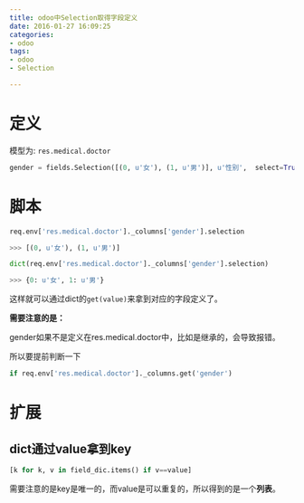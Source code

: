 ```yaml
---
title: odoo中Selection取得字段定义
date: 2016-01-27 16:09:25
categories:
- odoo
tags:
- odoo
- Selection

---
```

# 定义  
模型为:  `res.medical.doctor`
```python
gender = fields.Selection([(0, u'女'), (1, u'男')], u'性别',  select=True)
```
# 脚本
```python
req.env['res.medical.doctor']._columns['gender'].selection

>>> [(0, u'女'), (1, u'男')]

dict(req.env['res.medical.doctor']._columns['gender'].selection)

>>> {0: u'女', 1: u'男'}
```

这样就可以通过dict的`get(value)`来拿到对应的字段定义了。

**需要注意的是：**  

gender如果不是定义在res.medical.doctor中，比如是继承的，会导致报错。  

所以要提前判断一下  

```python
if req.env['res.medical.doctor']._columns.get('gender')
```


# 扩展

## dict通过value拿到key  

```python
[k for k, v in field_dic.items() if v==value]
```
需要注意的是key是唯一的，而value是可以重复的，所以得到的是一个**列表**。
